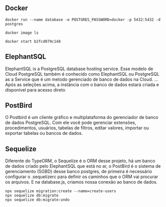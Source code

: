 ## Docker
```console
docker run --name database -e POSTGRES_PASSWORD=docker -p 5432:5432 -d postgres

docker image ls

docker start b2fcd079c1d4
```

## ElephantSQL
ElephantSQL is a PostgreSQL database hosting service. Esse modelo de Cloud PostgreSQL também é conhecido como ElephantSQL ou PostgreSQL as a Service que é um metodo gerenciado de banco de dados na Cloud. ... Após as seleções acima, a instância com o banco de dados estará criada e disponível para acesso direto

## PostBird
O Postbird é um cliente gráfico e multiplataforma do gerenciador de banco de dados PostgreSQL. Com ele você pode gerenciar extensões, procedimentos, usuários, tabelas de filtros, editar valores, importar ou exportar tabelas ou bancos de dados.

## Sequelize
Diferente do TypeORM, o Sequelize é o ORM desse projeto, há um banco de dados criado pelo ElephantSQL que está no ar, o PostBird é o sistema de gerenciamento (SGBD) desse banco postgres, de primeira é necessário configurar o .sequelizerc para definir os caminhos que o ORM vai procurar os arquivos. E na database.js, criamos nossa conexão ao banco de dados.

```console
npx sequelize migration:create --name=create-users   
npx sequelize db:migrate
npx sequelize db:migrate:undo
```